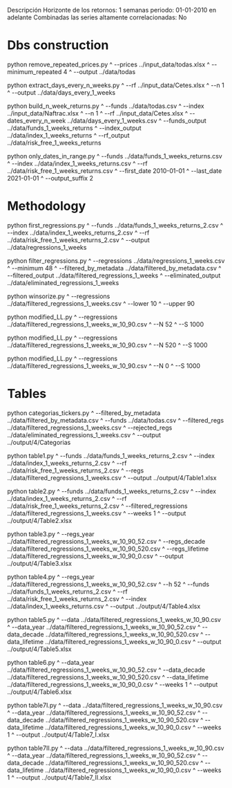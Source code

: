 Descripción
Horizonte de los retornos: 1 semanas
periodo: 01-01-2010 en adelante
Combinadas las series altamente correlacionadas: No


# Dbs construction

python remove_repeated_prices.py ^
    --prices            ../input_data/todas.xlsx ^
    --minimum_repeated  4 ^
    --output            ../data/todas

python extract_days_every_n_weeks.py ^
    --rf     ../input_data/Cetes.xlsx ^
    --n      1 ^
    --output ../data/days_every_1_weeks

python build_n_week_returns.py ^
    --funds                ../data/todas.csv ^
    --index                ../input_data/Naftrac.xlsx ^
    --n                    1 ^
    --rf                   ../input_data/Cetes.xlsx ^
    --dates_every_n_week   ../data/days_every_1_weeks.csv ^
    --funds_output         ../data/funds_1_weeks_returns ^
    --index_output         ../data/index_1_weeks_returns ^
    --rf_output            ../data/risk_free_1_weeks_returns

python only_dates_in_range.py ^
    --funds          ../data/funds_1_weeks_returns.csv ^
    --index          ../data/index_1_weeks_returns.csv ^
    --rf             ../data/risk_free_1_weeks_returns.csv ^
    --first_date     2010-01-01 ^
    --last_date      2021-01-01 ^
    --output_suffix  2

# Methodology

python first_regressions.py ^
    --funds  ../data/funds_1_weeks_returns_2.csv ^
    --index  ../data/index_1_weeks_returns_2.csv ^
    --rf     ../data/risk_free_1_weeks_returns_2.csv ^
    --output ../data/regressions_1_weeks

python filter_regressions.py ^
    --regressions          ../data/regressions_1_weeks.csv ^
    --minimum              48 ^
    --filtered_by_metadata ../data/filtered_by_metadata.csv ^
    --filtered_output      ../data/filtered_regressions_1_weeks ^
    --eliminated_output    ../data/eliminated_regressions_1_weeks

python winsorize.py ^
    --regressions ../data/filtered_regressions_1_weeks.csv ^
    --lower 10 ^
    --upper 90

python modified_LL.py ^
    --regressions ../data/filtered_regressions_1_weeks_w_10_90.csv ^
    --N           52 ^
    --S           1000

python modified_LL.py ^
    --regressions ../data/filtered_regressions_1_weeks_w_10_90.csv ^
    --N           520 ^
    --S           1000

python modified_LL.py ^
    --regressions ../data/filtered_regressions_1_weeks_w_10_90.csv ^
    --N           0 ^
    --S           1000

# Tables

python categorias_tickers.py ^
    --filtered_by_metadata   ../data/filtered_by_metadata.csv ^
    --funds                  ../data/todas.csv ^
    --filtered_regs          ../data/filtered_regressions_1_weeks.csv ^
    --rejected_regs          ../data/eliminated_regressions_1_weeks.csv ^
    --output                 ../output/4/Categorias

python table1.py ^
    --funds        ../data/funds_1_weeks_returns_2.csv ^
    --index        ../data/index_1_weeks_returns_2.csv ^
    --rf           ../data/risk_free_1_weeks_returns_2.csv ^
    --regs         ../data/filtered_regressions_1_weeks.csv  ^
    --output       ../output/4/Table1.xlsx

python table2.py ^
    --funds                 ../data/funds_1_weeks_returns_2.csv ^
    --index                 ../data/index_1_weeks_returns_2.csv ^
    --rf                    ../data/risk_free_1_weeks_returns_2.csv ^
    --filtered_regressions  ../data/filtered_regressions_1_weeks.csv ^
    --weeks                 1 ^
    --output                ../output/4/Table2.xlsx

python table3.py ^
    --regs_year         ../data/filtered_regressions_1_weeks_w_10_90_52.csv ^
    --regs_decade       ../data/filtered_regressions_1_weeks_w_10_90_520.csv ^
    --regs_lifetime     ../data/filtered_regressions_1_weeks_w_10_90_0.csv ^
    --output            ../output/4/Table3.xlsx

python table4.py ^
    --regs_year ../data/filtered_regressions_1_weeks_w_10_90_52.csv ^
    --h         52 ^
    --funds     ../data/funds_1_weeks_returns_2.csv ^
    --rf        ../data/risk_free_1_weeks_returns_2.csv ^
    --index     ../data/index_1_weeks_returns.csv ^
    --output    ../output/4/Table4.xlsx

python table5.py ^
    --data           ../data/filtered_regressions_1_weeks_w_10_90.csv ^
    --data_year      ../data/filtered_regressions_1_weeks_w_10_90_52.csv ^
    --data_decade    ../data/filtered_regressions_1_weeks_w_10_90_520.csv ^
    --data_lifetime  ../data/filtered_regressions_1_weeks_w_10_90_0.csv ^
    --output         ../output/4/Table5.xlsx

python table6.py ^
    --data_year      ../data/filtered_regressions_1_weeks_w_10_90_52.csv ^
    --data_decade    ../data/filtered_regressions_1_weeks_w_10_90_520.csv ^
    --data_lifetime  ../data/filtered_regressions_1_weeks_w_10_90_0.csv ^
    --weeks          1 ^
    --output         ../output/4/Table6.xlsx

python table7I.py ^
    --data           ../data/filtered_regressions_1_weeks_w_10_90.csv ^
    --data_year      ../data/filtered_regressions_1_weeks_w_10_90_52.csv ^
    --data_decade    ../data/filtered_regressions_1_weeks_w_10_90_520.csv ^
    --data_lifetime  ../data/filtered_regressions_1_weeks_w_10_90_0.csv ^
    --weeks          1 ^
    --output         ../output/4/Table7_I.xlsx

python table7II.py ^
    --data           ../data/filtered_regressions_1_weeks_w_10_90.csv ^
    --data_year      ../data/filtered_regressions_1_weeks_w_10_90_52.csv ^
    --data_decade    ../data/filtered_regressions_1_weeks_w_10_90_520.csv ^
    --data_lifetime  ../data/filtered_regressions_1_weeks_w_10_90_0.csv ^
    --weeks          1 ^
    --output         ../output/4/Table7_II.xlsx